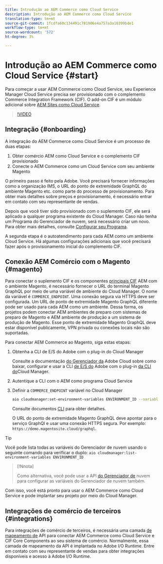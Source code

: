 ```yaml
---
title: Introdução ao AEM Commerce como Cloud Service
description: Introdução ao AEM Commerce como Cloud Service
translation-type: tm+mt
source-git-commit: 1fcdfa60c134491c781906e4a757a3a10399bde1
workflow-type: tm+mt
source-wordcount: '572'
ht-degree: 3%

---
```



# Introdução ao AEM Commerce como Cloud Service {#start}

Para começar a usar AEM Commerce como Cloud Service, seu Experience Manager Cloud Service precisa ser provisionado com o complemento Commerce Integration Framework (CIF). O add-on CIF é um módulo adicional sobre [AEM Sites como Cloud Service](https://docs.adobe.com/content/help/en/experience-manager-cloud-service/sites/home.html).

>[!VIDEO](https://video.tv.adobe.com/v/37843?quality=12&learn=on)

## Integração {#onboarding}

A integração do AEM Commerce como Cloud Service é um processo de duas etapas:

1. Obter comércio AEM como Cloud Service e o complemento CIF provisionado
2. Conecte o AEM Commerce como um Cloud Service com seu ambiente Magento

O primeiro passo é feito pela Adobe. Você precisará fornecer informações como a organização IMS, o URL do ponto de extremidade GraphQL do ambiente Magento etc. como parte do processo de provisionamento. Para obter mais detalhes sobre preços e provisionamento, é necessário entrar em contato com seu representante de vendas.

Depois que você tiver sido provisionado com o suplemento CIF, ele será aplicado a qualquer programa existente do Cloud Manager. Caso não tenha um Programa do Gerenciador de nuvem, será necessário criar um novo. Para obter mais detalhes, consulte [Configurar seu Programa](https://docs.adobe.com/content/help/en/experience-manager-cloud-manager/using/getting-started/setting-up-program.html).

A segunda etapa é o autoatendimento para cada AEM como um ambiente Cloud Service. Há algumas configurações adicionais que você precisará fazer após o provisionamento inicial do complemento CIF.

## Conexão AEM Comércio com o Magento {#magento}

Para conectar o suplemento CIF e os componentes [principais CIF](https://github.com/adobe/aem-core-cif-components) AEM com o ambiente Magento, é necessário fornecer o URL do terminal Magento GraphQL por meio de uma variável de ambiente do Cloud Manager. O nome da variável é `COMMERCE_ENDPOINT`. Uma conexão segura via HTTPS deve ser configurada.
Um URL de ponto de extremidade Magento GraphQL diferente pode ser usado para cada AEM como um ambiente. Dessa forma, os projetos podem conectar AEM ambientes de preparo com sistemas de preparo de Magento e AEM ambiente de produção a um sistema de produção de Magento. Esse ponto de extremidade Magento GraphQL deve estar disponível publicamente, VPN privada ou conexões locais não são suportadas.

Para conectar AEM Commerce ao Magento, siga estas etapas:

1. Obtenha a CLI de E/S do Adobe com o plug-in do Cloud Manager

   Consulte a documentação [do Gerenciador da](https://docs.adobe.com/content/help/br/experience-manager-cloud-manager/using/introduction-to-cloud-manager.html) Adobe Cloud sobre como baixar, configurar e usar a CLI [de E/S do](https://github.com/adobe/aio-cli) Adobe com o plug-in [da CLI do](https://github.com/adobe/aio-cli-plugin-cloudmanager)Cloud Manager.

2. Autentique a CLI com o AEM como programa Cloud Service

3. Definir a `COMMERCE_ENDPOINT` variável no Cloud Manager

   ```bash
   aio cloudmanager:set-environment-variables ENVIRONMENT_ID --variable COMMERCE_ENDPOINT "<Magento GraphQL endpoint URL>"
   ```

   Consulte documentos [CLI](https://github.com/adobe/aio-cli-plugin-cloudmanager#aio-cloudmanagerset-environment-variables-environmentid) para obter detalhes.

   O URL do ponto de extremidade Magento GraphQL deve apontar para o serviço GraphQl e usar uma conexão HTTPS segura. Por exemplo: `https://demo.magentosite.cloud/graphql`.

>[!TIP]
>
>Você pode lista todas as variáveis do Gerenciador de nuvem usando o seguinte comando para verificar o duplo: `aio cloudmanager:list-environment-variables ENVIRONMENT_ID`

>[!Nnota]
>
>Como alternativa, você pode usar a API [do Gerenciador de](https://www.adobe.io/apis/experiencecloud/cloud-manager/docs.html) nuvem para configurar as variáveis do Gerenciador de nuvem também.

Com isso, você está pronto para usar o AEM Commerce como Cloud Service e pode implantar seu projeto por meio do Cloud Manager.

## Integrações de comércio de terceiros {#integrations}

Para integrações de comércio de terceiros, é necessária uma camada [de mapeamento de](architecture/third-party.md) API para conectar AEM Commerce como Cloud Service e CIF Core Components ao seu sistema de comércio. Normalmente, essa camada de mapeamento da API é implantada no Adobe I/O Runtime. Entre em contato com seu representante de vendas para obter integrações disponíveis e acesso à Adobe I/O Runtime.
